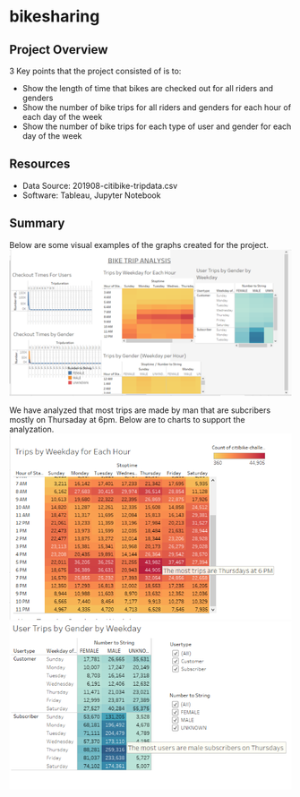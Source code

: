 # bikesharing

## Project Overview
3 Key points that the project consisted of is to:

- Show the length of time that bikes are checked out for all riders and genders
- Show the number of bike trips for all riders and genders for each hour of each day of the week
- Show the number of bike trips for each type of user and gender for each day of the week

## Resources
- Data Source: 201908-citibike-tripdata.csv
- Software: Tableau, Jupyter Notebook

## Summary
Below are some visual examples of the graphs created for the project.
![alt text](https://github.com/mula829/bikesharing/blob/main/Images/Bike%20Analysis.PNG)

We have analyzed that most trips are made by man that are subcribers mostly on Thursaday at 6pm. Below are to charts to support the analyzation.
![alt text](https://github.com/mula829/bikesharing/blob/main/Images/Trips%20by%20Weekend.PNG)
![alt text](https://github.com/mula829/bikesharing/blob/main/Images/User%20Trips.PNG)
